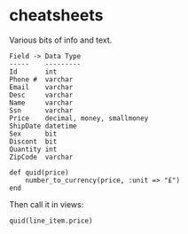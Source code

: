 cheatsheets
===========

Various bits of info and text.



    Field -> Data Type
    -----    ---------
    Id       int
    Phone #  varchar
    Email    varchar
    Desc     varchar
    Name     varchar
    Ssn      varchar
    Price    decimal, money, smallmoney
    ShipDate datetime
    Sex      bit
    Discont  bit
    Quantity int
    ZipCode  varchar

    def quid(price)
        number_to_currency(price, :unit => "£")
    end
    
Then call it in views:

    quid(line_item.price)
